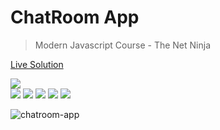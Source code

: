 # ChatRoom App
> Modern Javascript Course - The Net Ninja

[Live Solution](https://tnn-chatroom.padawandr.vercel.app/)

![](https://img.shields.io/badge/-made_with:-24292e?style=flat)  
![](https://img.shields.io/badge/-html-24292e?style=flat&logo=html5&logoColor=ff967f)
![](https://img.shields.io/badge/-css-24292e?style=flat&logo=css3&logoColor=7fd2ff)
![](https://img.shields.io/badge/-javascript-24292e?style=flat&logo=javascript&logoColor=fff07f)
![](https://img.shields.io/badge/-bootstrap-24292e?style=flat&logo=bootstrap&logoColor=b07fff)
![](https://img.shields.io/badge/-firebase-24292e?style=flat&logo=firebase&logoColor=fff07f)

![chatroom-app](https://user-images.githubusercontent.com/48874386/102620219-743d5b80-411c-11eb-88dc-d1b756b7b035.png)
